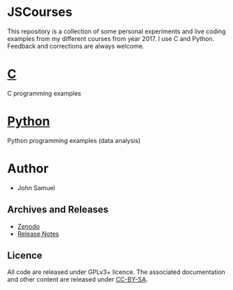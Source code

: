 # JSCourses

This repository is a collection of some personal experiments and live coding examples from my different courses from year 2017. I use C and Python. Feedback and corrections are always welcome.

# [C](c/README.md)

C programming examples

# [Python](python/README.md)

Python programming examples (data analysis)

# Author
* John Samuel

## Archives and Releases
* [Zenodo](https://doi.org/10.5281/zenodo.1291334)
* [Release Notes](RELEASE.md)

## Licence
All code are released under GPLv3+ licence. The associated documentation and other content are released under [CC-BY-SA](http://creativecommons.org/licenses/by-sa/4.0/).
